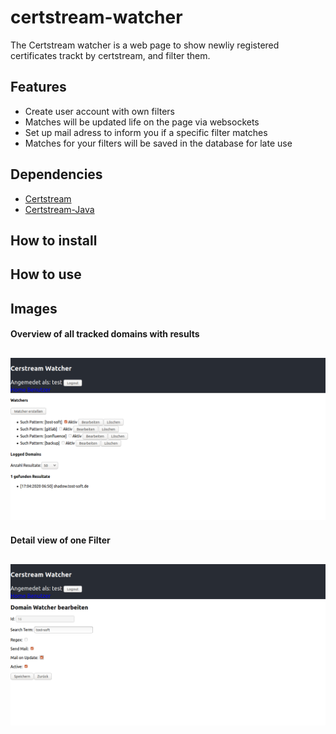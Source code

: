 # certstream-watcher
The Certstream watcher is a web page to show newliy registered certificates trackt by certstream, and filter them.

## Features
- Create user account with own filters
- Matches will be updated life on the page via websockets
- Set up mail adress to inform you if a specific filter matches
- Matches for your filters will be saved in the database for late use

## Dependencies
- [Certstream](https://certstream.calidog.io/)
- [Certstream-Java](https://github.com/CaliDog/certstream-java)

## How to install

## How to use

## Images
#### Overview of all tracked domains with results
![Image 0](/images/image_1.png)
----------
#### Detail view of one Filter
![Image 1](/images/image_2.png)
----------
